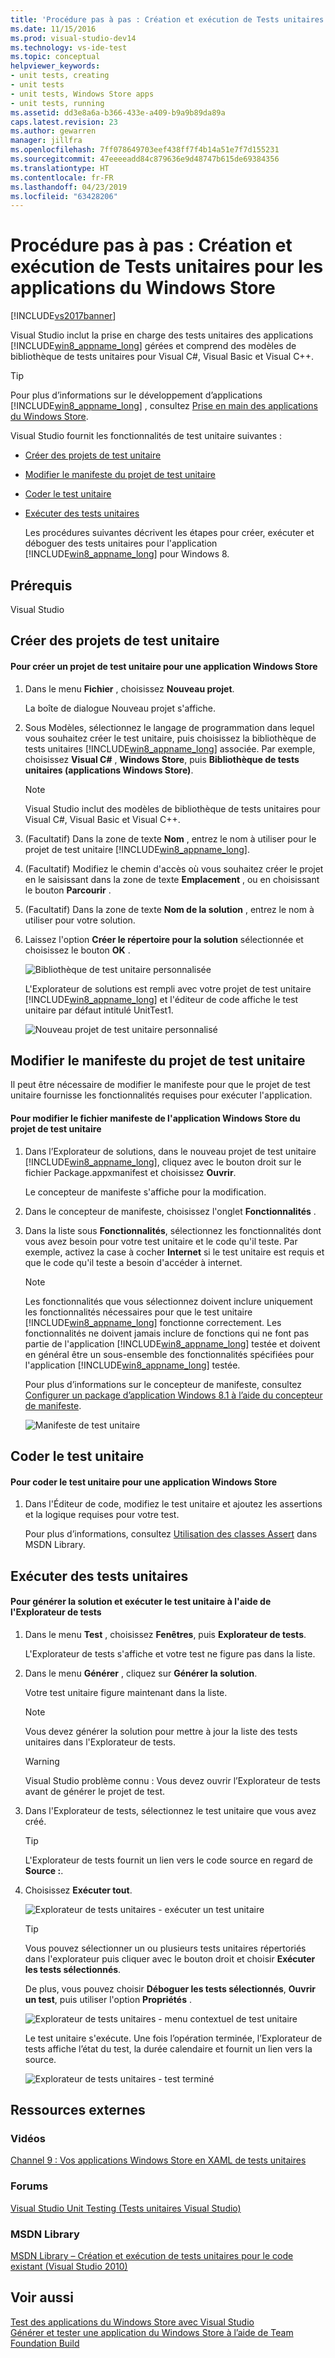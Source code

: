 ```yaml
---
title: 'Procédure pas à pas : Création et exécution de Tests unitaires pour les applications du Windows Store | Microsoft Docs'
ms.date: 11/15/2016
ms.prod: visual-studio-dev14
ms.technology: vs-ide-test
ms.topic: conceptual
helpviewer_keywords:
- unit tests, creating
- unit tests
- unit tests, Windows Store apps
- unit tests, running
ms.assetid: dd3e8a6a-b366-433e-a409-b9a9b89da89a
caps.latest.revision: 23
ms.author: gewarren
manager: jillfra
ms.openlocfilehash: 7ff078649703eef438ff7f4b14a51e7f7d155231
ms.sourcegitcommit: 47eeeeadd84c879636e9d48747b615de69384356
ms.translationtype: HT
ms.contentlocale: fr-FR
ms.lasthandoff: 04/23/2019
ms.locfileid: "63428206"
---
```

# <a name="walkthrough-creating-and-running-unit-tests-for-windows-store-apps"></a>Procédure pas à pas : Création et exécution de Tests unitaires pour les applications du Windows Store
[!INCLUDE[vs2017banner](../includes/vs2017banner.md)]

Visual Studio inclut la prise en charge des tests unitaires des applications [!INCLUDE[win8_appname_long](../includes/win8-appname-long-md.md)] gérées et comprend des modèles de bibliothèque de tests unitaires pour Visual C#, Visual Basic et Visual C++.  
  
> [!TIP]
> Pour plus d’informations sur le développement d’applications [!INCLUDE[win8_appname_long](../includes/win8-appname-long-md.md)] , consultez [Prise en main des applications du Windows Store](http://go.microsoft.com/fwlink/?LinkID=241410).  
  
 Visual Studio fournit les fonctionnalités de test unitaire suivantes :  
  
- [Créer des projets de test unitaire](#CreateAndRunUnitTestWin8Tailored_Create)  
  
- [Modifier le manifeste du projet de test unitaire](#CreateAndRunUnitTestWin8Tailored_Manifest)  
  
- [Coder le test unitaire](#CreateAndRunUnitTestWin8Tailored_Code)  
  
- [Exécuter des tests unitaires](#CreateAndRunUnitTestWin8Tailored_Run)  
  
  Les procédures suivantes décrivent les étapes pour créer, exécuter et déboguer des tests unitaires pour l'application [!INCLUDE[win8_appname_long](../includes/win8-appname-long-md.md)] pour Windows 8.  
  
## <a name="prerequisites"></a>Prérequis  
 Visual Studio  
  
## <a name="CreateAndRunUnitTestWin8Tailored_Create"></a> Créer des projets de test unitaire  
  
#### <a name="to-create-a-unit-test-project-for-a-windows-store-app"></a>Pour créer un projet de test unitaire pour une application Windows Store  
  
1. Dans le menu **Fichier** , choisissez **Nouveau projet**.  
  
     La boîte de dialogue Nouveau projet s'affiche.  
  
2. Sous Modèles, sélectionnez le langage de programmation dans lequel vous souhaitez créer le test unitaire, puis choisissez la bibliothèque de tests unitaires [!INCLUDE[win8_appname_long](../includes/win8-appname-long-md.md)] associée. Par exemple, choisissez **Visual C#** , **Windows Store**, puis **Bibliothèque de tests unitaires (applications Windows Store)**.  
  
    > [!NOTE]
    > Visual Studio inclut des modèles de bibliothèque de tests unitaires pour Visual C#, Visual Basic et Visual C++.  
  
3. (Facultatif) Dans la zone de texte **Nom** , entrez le nom à utiliser pour le projet de test unitaire [!INCLUDE[win8_appname_long](../includes/win8-appname-long-md.md)].  
  
4. (Facultatif) Modifiez le chemin d'accès où vous souhaitez créer le projet en le saisissant dans la zone de texte **Emplacement** , ou en choisissant le bouton **Parcourir** .  
  
5. (Facultatif) Dans la zone de texte **Nom de la solution** , entrez le nom à utiliser pour votre solution.  
  
6. Laissez l'option **Créer le répertoire pour la solution** sélectionnée et choisissez le bouton **OK** .  
  
     ![Bibliothèque de test unitaire personnalisée](../test/media/unit-test-win8-1.png "Unit_Test_Win8_1")  
  
     L'Explorateur de solutions est rempli avec votre projet de test unitaire [!INCLUDE[win8_appname_long](../includes/win8-appname-long-md.md)] et l'éditeur de code affiche le test unitaire par défaut intitulé UnitTest1.  
  
     ![Nouveau projet de test unitaire personnalisé](../test/media/unit-test-win8-unittestexplorer-newprojectcreated.png "Unit_Test_Win8_UnitTestExplorer_NewProjectCreated")  
  
## <a name="CreateAndRunUnitTestWin8Tailored_Manifest"></a> Modifier le manifeste du projet de test unitaire  
 Il peut être nécessaire de modifier le manifeste pour que le projet de test unitaire fournisse les fonctionnalités requises pour exécuter l'application.  
  
#### <a name="to-edit-the-unit-test-projects-windows-store-application-manifest-file"></a>Pour modifier le fichier manifeste de l'application Windows Store du projet de test unitaire  
  
1. Dans l’Explorateur de solutions, dans le nouveau projet de test unitaire [!INCLUDE[win8_appname_long](../includes/win8-appname-long-md.md)], cliquez avec le bouton droit sur le fichier Package.appxmanifest et choisissez **Ouvrir**.  
  
     Le concepteur de manifeste s'affiche pour la modification.  
  
2. Dans le concepteur de manifeste, choisissez l'onglet **Fonctionnalités** .  
  
3. Dans la liste sous **Fonctionnalités**, sélectionnez les fonctionnalités dont vous avez besoin pour votre test unitaire et le code qu'il teste. Par exemple, activez la case à cocher **Internet** si le test unitaire est requis et que le code qu'il teste a besoin d'accéder à internet.  
  
    > [!NOTE]
    > Les fonctionnalités que vous sélectionnez doivent inclure uniquement les fonctionnalités nécessaires pour que le test unitaire [!INCLUDE[win8_appname_long](../includes/win8-appname-long-md.md)] fonctionne correctement. Les fonctionnalités ne doivent jamais inclure de fonctions qui ne font pas partie de l'application [!INCLUDE[win8_appname_long](../includes/win8-appname-long-md.md)] testée et doivent en général être un sous-ensemble des fonctionnalités spécifiées pour l'application [!INCLUDE[win8_appname_long](../includes/win8-appname-long-md.md)] testée.  
  
     Pour plus d’informations sur le concepteur de manifeste, consultez [Configurer un package d’application Windows 8.1 à l’aide du concepteur de manifeste](http://msdn.microsoft.com/library/24c58b7f-9c6d-41c3-b385-c1e8497d5b2d).  
  
     ![Manifeste de test unitaire](../test/media/unit-test-win8.png "Unit_Test_Win8_")  
  
## <a name="CreateAndRunUnitTestWin8Tailored_Code"></a> Coder le test unitaire  
  
#### <a name="to-code-the-unit-test-for-a-windows-store-app"></a>Pour coder le test unitaire pour une application Windows Store  
  
1. Dans l'Éditeur de code, modifiez le test unitaire et ajoutez les assertions et la logique requises pour votre test.  
  
     Pour plus d’informations, consultez [Utilisation des classes Assert](http://go.microsoft.com/fwlink/?LinkID=224991) dans MSDN Library.  
  
## <a name="CreateAndRunUnitTestWin8Tailored_Run"></a> Exécuter des tests unitaires  
  
#### <a name="to-build-the-solution-and-run-the-unit-test-using-test-explorer"></a>Pour générer la solution et exécuter le test unitaire à l'aide de l'Explorateur de tests  
  
1. Dans le menu **Test** , choisissez **Fenêtres**, puis **Explorateur de tests**.  
  
     L'Explorateur de tests s'affiche et votre test ne figure pas dans la liste.  
  
2. Dans le menu **Générer** , cliquez sur **Générer la solution**.  
  
     Votre test unitaire figure maintenant dans la liste.  
  
    > [!NOTE]
    > Vous devez générer la solution pour mettre à jour la liste des tests unitaires dans l'Explorateur de tests.  
  
    > [!WARNING]
    > Visual Studio problème connu : Vous devez ouvrir l’Explorateur de tests avant de générer le projet de test.  
  
3. Dans l'Explorateur de tests, sélectionnez le test unitaire que vous avez créé.  
  
    > [!TIP]
    > L'Explorateur de tests fournit un lien vers le code source en regard de **Source :**.  
  
4. Choisissez **Exécuter tout**.  
  
     ![Explorateur de tests unitaires &#45; exécuter un test unitaire](../test/media/unit-test-win8-unittestexplorer-contextmenurun.png "Unit_Test_Win8_UnitTestExplorer_ContextMenuRun")  
  
    > [!TIP]
    > Vous pouvez sélectionner un ou plusieurs tests unitaires répertoriés dans l'explorateur puis cliquer avec le bouton droit et choisir **Exécuter les tests sélectionnés**.  
    >   
    >  De plus, vous pouvez choisir **Déboguer les tests sélectionnés**, **Ouvrir un test**, puis utiliser l'option **Propriétés** .  
    >   
    >  ![Explorateur de tests unitaires &#45; menu contextuel de test unitaire](../test/media/unit-test-win8-unittestexplorer-contextmenu.png "Unit_Test_Win8_UnitTestExplorer_ContextMenu")  
  
     Le test unitaire s'exécute. Une fois l’opération terminée, l’Explorateur de tests affiche l’état du test, la durée calendaire et fournit un lien vers la source.  
  
     ![Explorateur de tests unitaires &#45; test terminé](../test/media/unit-test-win8-unittestexplorer-done.png "Unit_Test_Win8_UnitTestExplorer_Done")  
  
## <a name="external-resources"></a>Ressources externes  
  
### <a name="videos"></a>Vidéos  
 [Channel 9 : Vos applications Windows Store en XAML de tests unitaires](http://go.microsoft.com/fwlink/?LinkId=226285)  
  
### <a name="forums"></a>Forums  
 [Visual Studio Unit Testing (Tests unitaires Visual Studio)](http://go.microsoft.com/fwlink/?LinkId=224477)  
  
### <a name="msdn-library"></a>MSDN Library  
 [MSDN Library – Création et exécution de tests unitaires pour le code existant (Visual Studio 2010)](http://go.microsoft.com/fwlink/?LinkID=223683)  
  
## <a name="see-also"></a>Voir aussi  
 [Test des applications du Windows Store avec Visual Studio](../test/testing-store-apps-with-visual-studio.md)   
 [Générer et tester une application du Windows Store à l’aide de Team Foundation Build](http://msdn.microsoft.com/library/d0ca17bb-deae-4f3d-a18d-1a99bebceaa9)
